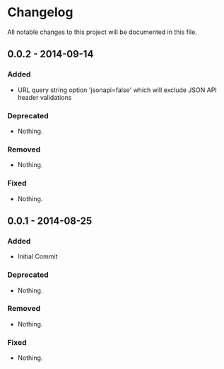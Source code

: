 # Changelog
All notable changes to this project will be documented in this file.

## 0.0.2 - 2014-09-14

### Added
- URL query string option 'jsonapi=false' which will exclude JSON API header validations

### Deprecated
- Nothing.

### Removed
- Nothing.

### Fixed
- Nothing.

## 0.0.1 - 2014-08-25

### Added
- Initial Commit

### Deprecated
- Nothing.

### Removed
- Nothing.

### Fixed
- Nothing.
